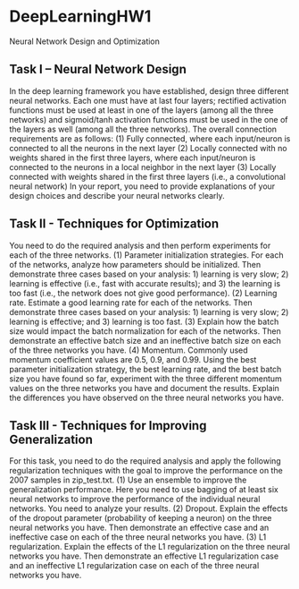 # DeepLearningHW1
Neural Network Design and Optimization

## Task I – Neural Network Design
In the deep learning framework you have established, design three different neural networks. Each one must
have at last four layers; rectified activation functions must be used at least in one of the layers (among all the
three networks) and sigmoid/tanh activation functions must be used in the one of the layers as well (among
all the three networks). The overall connection requirements are as follows:
(1) Fully connected, where each input/neuron is connected to all the neurons in the next layer
(2) Locally connected with no weights shared in the first three layers, where each input/neuron is
connected to the neurons in a local neighbor in the next layer
(3) Locally connected with weights shared in the first three layers (i.e., a convolutional neural network)
In your report, you need to provide explanations of your design choices and describe your neural networks
clearly.

## Task II - Techniques for Optimization
You need to do the required analysis and then perform experiments for each of the three networks.
(1) Parameter initialization strategies. For each of the networks, analyze how parameters should be
initialized. Then demonstrate three cases based on your analysis: 1) learning is very slow; 2) learning
is effective (i.e., fast with accurate results); and 3) the learning is too fast (i.e., the network does not
give good performance).
(2) Learning rate. Estimate a good learning rate for each of the networks. Then demonstrate three cases
based on your analysis: 1) learning is very slow; 2) learning is effective; and 3) learning is too fast.
(3) Explain how the batch size would impact the batch normalization for each of the networks. Then
demonstrate an effective batch size and an ineffective batch size on each of the three networks you
have.
(4) Momentum. Commonly used momentum coefficient values are 0.5, 0.9, and 0.99. Using the best
parameter initialization strategy, the best learning rate, and the best batch size you have found so far, 
experiment with the three different momentum values on the three networks you have and document
the results. Explain the differences you have observed on the three neural networks you have.

## Task III - Techniques for Improving Generalization
For this task, you need to do the required analysis and apply the following regularization techniques with the
goal to improve the performance on the 2007 samples in zip_test.txt.
(1) Use an ensemble to improve the generalization performance. Here you need to use bagging of at least
six neural networks to improve the performance of the individual neural networks. You need to analyze
your results.
(2) Dropout. Explain the effects of the dropout parameter (probability of keeping a neuron) on the three
neural networks you have. Then demonstrate an effective case and an ineffective case on each of the
three neural networks you have.
(3) L1 regularization. Explain the effects of the L1 regularization on the three neural networks you have.
Then demonstrate an effective L1 regularization case and an ineffective L1 regularization case on each
of the three neural networks you have.
